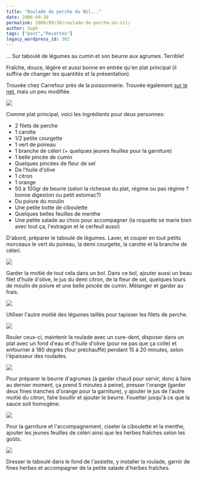 ```yaml
---
title: "Roulade de perche du Nil..."
date: 2006-09-30
permalink: 2006/09/30/roulade-de-perche-du-nil/
author: Soph
tags: ["post","Recettes"]
legacy_wordpress_id: 502
---
```


... Sur taboulé de légumes au cumin et son beurre aux agrumes. Terrible!

Fraîche, douce, légère et aussi bonne en entrée qu'en plat principal (il suffira de changer les quantités et la présentation).

Trouvée chez Carrefour près de la poissonnerie. Trouvée également [sur le net](http://saveursdumonde.net/ency_7/perche/nil-taboule.htm), mais un peu modifiée.

<img src="https://64k.be/wp-content/uploads/2006/femmes/assiettee.jpg" />

Comme plat principal, voici les ingrédients pour deux personnes:
<ul>
	<li>2 filets de perche</li>
	<li>1 carotte</li>
	<li>1/2 petite courgette</li>
	<li>1 vert de poireau</li>
	<li>1 branche de céleri (+ quelques jeunes feuilles pour la garniture)</li>
	<li>1 belle pincée de cumin</li>
	<li>Quelques pincées de fleur de sel</li>
	<li>De l'huile d'olive</li>
	<li>1 citron</li>
	<li>1 orange</li>
	<li>50 à 100gr de beurre (selon la richesse du plat, régime ou pas régime ? bonne digestion ou petit estomac?)</li>
	<li>Du poivre du moulin</li>
	<li>Une petite botte de ciboulette</li>
	<li>Quelques belles feuilles de menthe</li>
	<li>Une petite salade au choix pour accompagner (la roquette se marie bien avec tout ça, l'estragon et le cerfeuil aussi)</li>
</ul>

<!-- excerpt -->

D'abord, préparer le taboulé de légumes. Laver, et couper en tout petits morceaux le vert du poireau, la demi courgette, la carotte et la branche de céleri.

<img src="https://64k.be/wp-content/uploads/2006/femmes/legumes.jpg" />

Garder la moitié de tout cela dans un bol. Dans ce bol, ajouter aussi un beau filet d'huile d'olive, le jus du demi citron, de la fleur de sel, quelques tours de moulin de poivre et une belle pincée de cumin. Mélanger et garder au frais.

<img src="https://64k.be/wp-content/uploads/2006/femmes/couper.jpg" />

Utiliser l'autre moitié des légumes taillés pour tapisser les filets de perche.

<img src="https://64k.be/wp-content/uploads/2006/femmes/etal.jpg" />

Rouler ceux-ci, maintenir la roulade avec un cure-dent, disposer dans un plat avec un fond d'eau et d'huile d'olive (pour ne pas que ça colle) et enfourner à 180 degrès (four préchauffé) pendant 15 à 20 minutes, selon l'épaisseur des roulades.

<img src="https://64k.be/wp-content/uploads/2006/femmes/rouler.jpg" />

Pour préparer le beurre d'agrumes (à garder chaud pour servir, donc à faire au dernier moment, ça prend 5 minutes à peine), presser l'orange (garder deux fines tranches d'orange pour la garniture), y ajouter le jus de l'autre moitié du citron, faire bouillir et ajouter le beurre. Fouetter jusqu'à ce que la sauce soit homogène.

<img src="https://64k.be/wp-content/uploads/2006/femmes/beurre.jpg" />

Pour la garniture et l'accompagnement, ciseler la ciboulette et la menthe, ajouter les jeunes feuilles de céleri ainsi que les herbes fraîches selon les goûts.

<img src="https://64k.be/wp-content/uploads/2006/femmes/garniture.jpg" />

Dresser le taboulé dans le fond de l'assiette, y installer la roulade, garnir de fines herbes et accompagner de la petite salade d'herbes fraîches.
